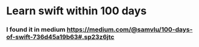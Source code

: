 # Learn swift within 100 days
### I found it in medium https://medium.com/@samvlu/100-days-of-swift-736d45a19b63#.sp23z6jtc
